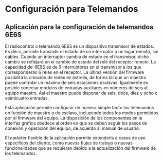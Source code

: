 # Configuración para Telemandos

## Aplicación para la configuración de telemandos 6E6S

El radiocontrol o telemando 6E6S es un dispositivo transmisor de estados. Es decir, permite transmitir el estado de un interruptor a un lugar remoto, sin cables. Cuando un interruptor cambia de estado en el transmisor, dicho cambio se reflejará en el cambio de estado del relé del receptor remoto. La capacidad del 6E6S es de 6 interruptores en  el transmisor a los que corresponderán 6 relés en el receptor. La última versión del firmware posibilita la creación de redes en estrella, de forma tal que un maestro puede controlar un máximo de seis estaciones esclavas. Igualmente es posible conectar módulos de entradas auxiliares en números de seis al equipo maestro. Así el maestro puede disponer de seis, doce, diez y ocho o veinticuatro entradas.
         
Esta aplicación permite configurar de manera simple tanto los telemandos en función de maestro o de esclavo, incluyendo todos los modos permitidos por el firmware del equipo. La disposición de los componentes en la interfaz gráfica obedece al orden en que se deben seguir los pasos de conexión y operación del equipo, de acuerdo al manual de usuario.

El carácter flexible de la aplicación permite extenderla a casos de uso específicos del cliente, como nuevos flujos de trabajo o nuevas funcionalidades que se requieran debido a la actualización del firmware de los telemandos.

